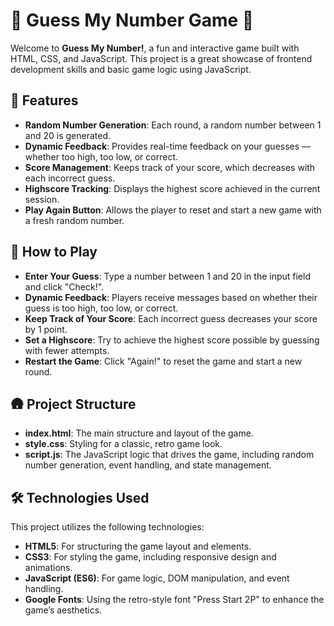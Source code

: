 # 🎲 Guess My Number Game 🎲

Welcome to **Guess My Number!**, a fun and interactive game built with HTML, CSS, and JavaScript. This project is a great showcase of frontend development skills and basic game logic using JavaScript.

## 🌟 Features

- **Random Number Generation**: Each round, a random number between 1 and 20 is generated.
- **Dynamic Feedback**: Provides real-time feedback on your guesses — whether too high, too low, or correct.
- **Score Management**: Keeps track of your score, which decreases with each incorrect guess.
- **Highscore Tracking**: Displays the highest score achieved in the current session.
- **Play Again Button**: Allows the player to reset and start a new game with a fresh random number.

## 📝 How to Play
- **Enter Your Guess**: Type a number between 1 and 20 in the input field and click "Check!".
- **Dynamic Feedback**: Players receive messages based on whether their guess is too high, too low, or correct.
- **Keep Track of Your Score**: Each incorrect guess decreases your score by 1 point.
- **Set a Highscore**: Try to achieve the highest score possible by guessing with fewer attempts.
- **Restart the Game**: Click "Again!" to reset the game and start a new round.

## 🛖 Project Structure
- **index.html**: The main structure and layout of the game.
- **style.css**: Styling for a classic, retro game look.
- **script.js**: The JavaScript logic that drives the game, including random number generation, event handling, and state management.

## 🛠 Technologies Used
This project utilizes the following technologies:

- **HTML5**: For structuring the game layout and elements.
- **CSS3**: For styling the game, including responsive design and animations.
- **JavaScript (ES6)**: For game logic, DOM manipulation, and event handling.
- **Google Fonts**: Using the retro-style font "Press Start 2P" to enhance the game’s aesthetics.
